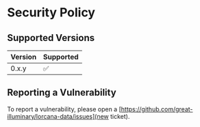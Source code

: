 # Security Policy

## Supported Versions

| Version | Supported          |
| ------- | ------------------ |
| 0.x.y   | :white_check_mark: |

## Reporting a Vulnerability

To report a vulnerability, please open a [https://github.com/great-illuminary/lorcana-data/issues](new ticket).
